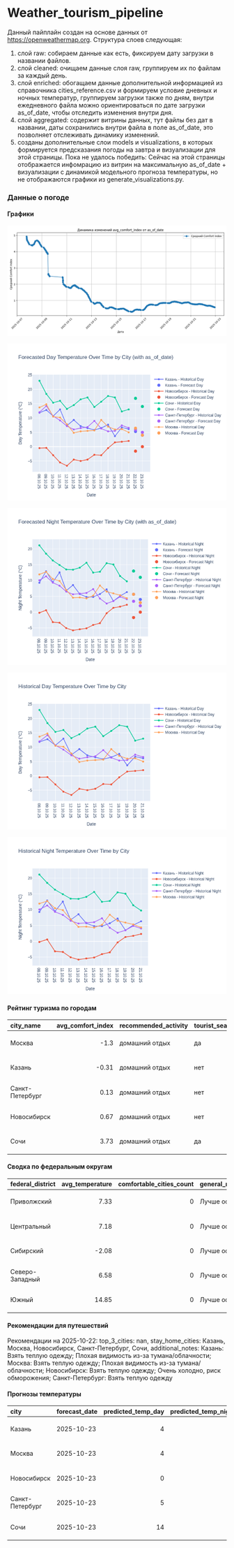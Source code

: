# Weather_tourism_pipeline
Данный пайплайн создан на основе данных от https://openweathermap.org.
Структура слоев следующая:
  1) слой raw: 
  собираем данные как есть, фиксируем дату загрузки в названии файлов.
  2) слой cleaned:
  очищаем данные слоя raw, группируем их по файлам за каждый день.
  3) слой enriched:
  обогащаем данные дополнительной информацией из справочника cities_reference.csv и формируем условие дневных и ночных температур,
  группируем загрузки также по дням, внутри ежедневного файла можно ориентироваться по дате загрузки as_of_date, чтобы отследить изменения внутри дня.
  4) слой aggregated:
   содержит витрины данных, тут файлы без дат в названии, даты сохранились внутри файла в поле as_of_date, это позволняет отслеживать динамику изменений.
  6) созданы дополнительные слои models и visualizations, в которых формируется предсказания погоды на завтра и визуализации для этой страницы.
  Пока не удалось победить: Сейчас на этой страницы отображается инфомрацию из витрин на максимальную as_of_date + визуализации с динамикой модельного прогноза температуры, 
  но не отображаются графики из generate_visualizations.py.
<!-- WEATHER DATA START -->
### Данные о погоде

#### Графики
![Comfort Index Trend](data/visualizations/comfort_index_trend.png)

![Forecasted Day Temperature](data/visualizations/forecasted_day_temperature.png)

![Forecasted Night Temperature](data/visualizations/forecasted_night_temperature.png)

![Historical Day Temperature](data/visualizations/historical_day_temperature.png)

![Historical Night Temperature](data/visualizations/historical_night_temperature.png)

#### Рейтинг туризма по городам
| city_name       |   avg_comfort_index | recommended_activity   | tourist_season_match   | tourism_season   | tour_recommendation       | as_of_date          |
|:----------------|--------------------:|:-----------------------|:-----------------------|:-----------------|:--------------------------|:--------------------|
| Москва          |               -1.3  | домашний отдых         | да                     | Круглогодично    | домашний отдых в сезон    | 2025-10-22 22:18:00 |
| Казань          |               -0.31 | домашний отдых         | нет                    | Май-Сентябрь     | домашний отдых вне сезона | 2025-10-22 22:18:00 |
| Санкт-Петербург |                0.13 | домашний отдых         | нет                    | Май-Сентябрь     | домашний отдых вне сезона | 2025-10-22 22:18:00 |
| Новосибирск     |                0.67 | домашний отдых         | нет                    | Июнь-Август      | домашний отдых вне сезона | 2025-10-22 22:18:00 |
| Сочи            |                3.73 | домашний отдых         | да                     | Май-Октябрь      | домашний отдых в сезон    | 2025-10-22 22:18:00 |

#### Сводка по федеральным округам
| federal_district   |   avg_temperature |   comfortable_cities_count | general_recommendation   | as_of_date          |
|:-------------------|------------------:|---------------------------:|:-------------------------|:--------------------|
| Приволжский        |              7.33 |                          0 | Лучше остаться дома      | 2025-10-22 22:18:00 |
| Центральный        |              7.18 |                          0 | Лучше остаться дома      | 2025-10-22 22:18:00 |
| Сибирский          |             -2.08 |                          0 | Лучше остаться дома      | 2025-10-22 22:18:00 |
| Северо-Западный    |              6.58 |                          0 | Лучше остаться дома      | 2025-10-22 22:18:00 |
| Южный              |             14.85 |                          0 | Лучше остаться дома      | 2025-10-22 22:18:00 |

#### Рекомендации для путешествий
Рекомендации на 2025-10-22: top_3_cities: nan, stay_home_cities: Казань, Москва, Новосибирск, Санкт-Петербург, Сочи, additional_notes: Казань: Взять теплую одежду; Плохая видимость из-за тумана/облачности; Москва: Взять теплую одежду; Плохая видимость из-за тумана/облачности; Новосибирск: Взять теплую одежду; Очень холодно, риск обморожения; Санкт-Петербург: Взять теплую одежду

#### Прогнозы температуры
| city            | forecast_date   |   predicted_temp_day |   predicted_temp_night | model_type       | as_of_date          |
|:----------------|:----------------|---------------------:|-----------------------:|:-----------------|:--------------------|
| Казань          | 2025-10-23      |                    4 |                      4 | LinearRegression | 2025-10-22 22:18:50 |
| Москва          | 2025-10-23      |                    4 |                      3 | LinearRegression | 2025-10-22 22:18:50 |
| Новосибирск     | 2025-10-23      |                    0 |                      0 | LinearRegression | 2025-10-22 22:18:50 |
| Санкт-Петербург | 2025-10-23      |                    5 |                      2 | LinearRegression | 2025-10-22 22:18:50 |
| Сочи            | 2025-10-23      |                   14 |                     11 | LinearRegression | 2025-10-22 22:18:50 |


<!-- WEATHER DATA END -->
